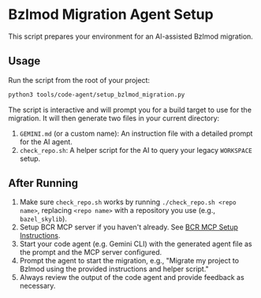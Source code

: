 # Bzlmod Migration Agent Setup

This script prepares your environment for an AI-assisted Bzlmod migration.

## Usage

Run the script from the root of your project:

```bash
python3 tools/code-agent/setup_bzlmod_migration.py
```

The script is interactive and will prompt you for a build target to use for the migration. It will then generate two files in your current directory:

1.  `GEMINI.md` (or a custom name): An instruction file with a detailed prompt for the AI agent.
2.  `check_repo.sh`: A helper script for the AI to query your legacy `WORKSPACE` setup.

## After Running

1.  Make sure `check_repo.sh` works by running `./check_repo.sh <repo name>`, replacing `<repo name>` with a repository you use (e.g., `bazel_skylib`).
2.  Setup BCR MCP server if you haven't already. See [BCR MCP Setup Instructions](../../docs/mcp.md).
3.  Start your code agent (e.g. Gemini CLI) with the generated agent file as the prompt and the MCP server configured.
4.  Prompt the agent to start the migration, e.g., "Migrate my project to Bzlmod using the provided instructions and helper script."
5.  Always review the output of the code agent and provide feedback as necessary.
